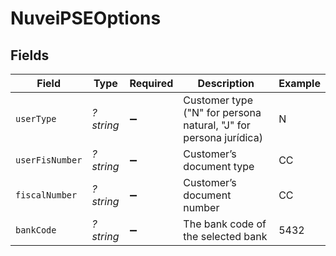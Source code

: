 # NuveiPSEOptions


## Fields

| Field                                                             | Type                                                              | Required                                                          | Description                                                       | Example                                                           |
| ----------------------------------------------------------------- | ----------------------------------------------------------------- | ----------------------------------------------------------------- | ----------------------------------------------------------------- | ----------------------------------------------------------------- |
| `userType`                                                        | *?string*                                                         | :heavy_minus_sign:                                                | Customer type ("N" for persona natural, "J" for persona jurídica) | N                                                                 |
| `userFisNumber`                                                   | *?string*                                                         | :heavy_minus_sign:                                                | Customer’s document type                                          | CC                                                                |
| `fiscalNumber`                                                    | *?string*                                                         | :heavy_minus_sign:                                                | Customer’s document number                                        | CC                                                                |
| `bankCode`                                                        | *?string*                                                         | :heavy_minus_sign:                                                | The bank code of the selected bank                                | 5432                                                              |